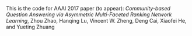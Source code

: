 This is the code for AAAI 2017 paper (to appear): *Community-based Question Answering via Asymmetric Multi-Faceted Ranking Network Learning*, Zhou Zhao, Hanqing Lu, Vincent W. Zheng, Deng Cai, Xiaofei He, and Yueting Zhuang
